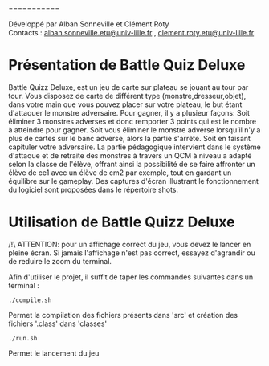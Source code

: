 <BATTLE QUIZ DELUXE>
===========

Développé par Alban Sonneville et Clément Roty  
Contacts : <alban.sonneville.etu@univ-lille.fr> , <clement.roty.etu@univ-lille.fr>

# Présentation de Battle Quiz Deluxe

<Description de votre jeu>
Battle Quizz Deluxe, est un jeu de carte sur plateau se jouant au tour par tour.  
Vous disposez de carte de différent type (monstre,dresseur,objet), dans votre main que vous pouvez placer sur votre plateau, le but étant d'attaquer le monstre adversaire.  
Pour gagner, il y a plusieur façons: Soit éliminer 3 monstres adverses et donc remporter 3 points qui est le nombre à atteindre pour gagner. Soit vous éliminer le monstre adverse lorsqu’il n'y a plus de cartes sur le banc adverse, alors la partie s'arrête. Soit en faisant capituler votre adversaire.  
La partie pédagogique intervient dans le système d'attaque et de retraite des monstres à travers un QCM à niveau a adapté selon la classe de l'élève, offrant ainsi la possibilité de se faire affronter un élève de ce1 avec un élève de cm2 par exemple, tout en gardant un équilibre sur le gameplay.  
Des captures d'écran illustrant le fonctionnement du logiciel sont proposées dans le répertoire shots.  


# Utilisation de Battle Quizz Deluxe

/!\ ATTENTION: pour un affichage correct du jeu, vous devez le lancer en pleine écran. Si jamais l'affichage n'est pas correct, essayez d'agrandir ou de reduire le zoom du terminal.

Afin d'utiliser le projet, il suffit de taper les commandes suivantes dans un terminal :

```
./compile.sh
```
Permet la compilation des fichiers présents dans 'src' et création des fichiers '.class' dans 'classes'

```
./run.sh
```
Permet le lancement du jeu
